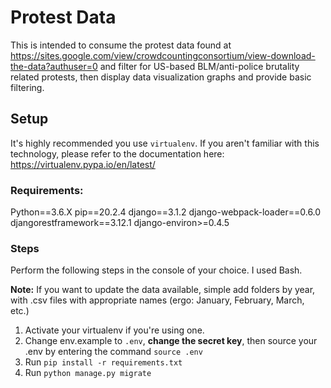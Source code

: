 # Protest Data

This is intended to consume the protest data found at https://sites.google.com/view/crowdcountingconsortium/view-download-the-data?authuser=0
and filter for US-based BLM/anti-police brutality related protests, then display data visualization graphs and provide basic filtering.

## Setup

It's highly recommended you use `virtualenv`. If you aren't familiar with this technology, please refer to the documentation here:
https://virtualenv.pypa.io/en/latest/

### Requirements:

Python==3.6.X
pip==20.2.4
django==3.1.2
django-webpack-loader==0.6.0
djangorestframework==3.12.1
django-environ>=0.4.5

### Steps

Perform the following steps in the console of your choice. I used Bash.

**Note:** If you want to update the data available, simple add folders by year, with .csv files with appropriate names
(ergo: January, February, March, etc.)

1. Activate your virtualenv if you're using one.
2. Change env.example to `.env`, **change the secret key**, then source your .env by entering the command `source .env`
3. Run `pip install -r requirements.txt`
4. Run `python manage.py migrate`
